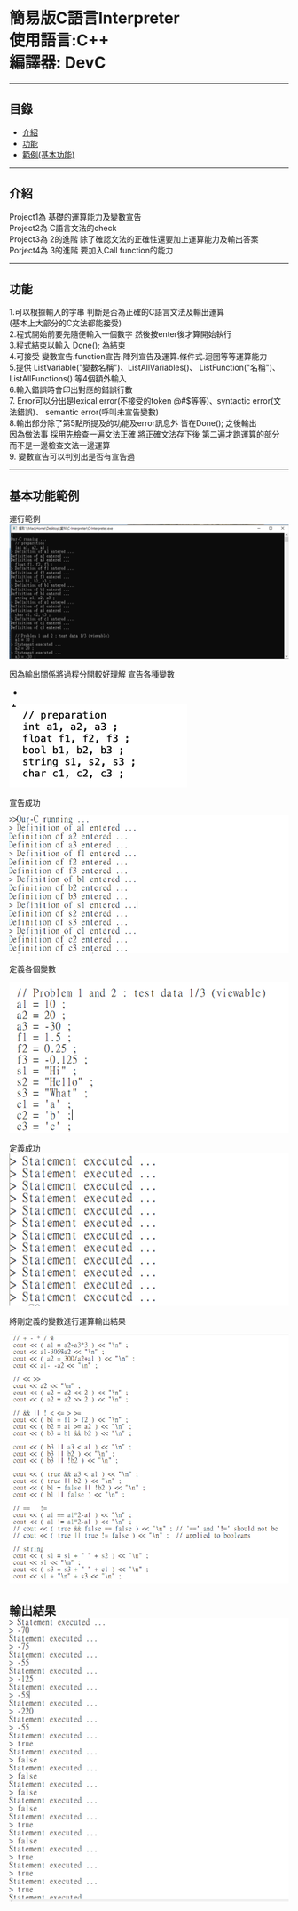 
簡易版C語言Interpreter  
使用語言:C++  
編譯器: DevC
===========================
****
## 目錄
* [介紹](#介紹)
* [功能](#功能)
* [範例(基本功能)](#基本功能範例)

------------------------------------------------------  

介紹
----
Project1為 基礎的運算能力及變數宣告  
Project2為 C語言文法的check  
Project3為 2的進階 除了確認文法的正確性還要加上運算能力及輸出答案  
Porject4為 3的進階 要加入Call function的能力  



------------------------------------------------------

功能
----  
1.可以根據輸入的字串 判斷是否為正確的C語言文法及輸出運算    
(基本上大部分的C文法都能接受)  
2.程式開始前要先隨便輸入一個數字 然後按enter後才算開始執行  
3.程式結束以輸入 Done();  為結束  
4.可接受 變數宣告.function宣告.陣列宣告及運算.條件式.迴圈等等運算能力  
5.提供 ListVariable("變數名稱")、ListAllVariables()、
       ListFunction("名稱")、ListAllFunctions() 等4個額外輸入  
6.輸入錯誤時會印出對應的錯誤行數  
7. Error可以分出是lexical error(不接受的token @#$等等)、syntactic error(文法錯誤)、 semantic error(呼叫未宣告變數)  
8.輸出部分除了第5點所提及的功能及error訊息外 皆在Done(); 之後輸出  
因為做法事 採用先檢查一遍文法正確 將正確文法存下後 第二遍才跑運算的部分  
而不是一邊檢查文法一邊運算  
9. 變數宣告可以判別出是否有宣告過

------------------------------------------------------

基本功能範例
----
運行範例
![image](https://github.com/WaiXuan/C-Interpreter/blob/12c9f0db47e85997af8cfdcccd73ebb156cb4edf/Image/%E7%AF%84%E4%BE%8B%EF%BC%91.png)

因為輸出關係將過程分開較好理解
宣告各種變數

-
![image](https://github.com/WaiXuan/C-Interpreter/blob/2f6d504d196ffea148024c43eaf50b3e5c863495/Image/%E7%AF%84%E4%BE%8B1-1.png)



宣告成功

![image](https://github.com/WaiXuan/C-Interpreter/blob/12c9f0db47e85997af8cfdcccd73ebb156cb4edf/Image/%E7%AF%84%E4%BE%8B1-2.png)


定義各個變數

![image](https://github.com/WaiXuan/C-Interpreter/blob/12c9f0db47e85997af8cfdcccd73ebb156cb4edf/Image/%E7%AF%84%E4%BE%8B2-1.png)

定義成功
![image](https://github.com/WaiXuan/C-Interpreter/blob/12c9f0db47e85997af8cfdcccd73ebb156cb4edf/Image/%E7%AF%84%E4%BE%8B2-2.png)

將剛定義的變數進行運算輸出結果

![image](https://github.com/WaiXuan/C-Interpreter/blob/12c9f0db47e85997af8cfdcccd73ebb156cb4edf/Image/%E7%AF%84%E4%BE%8B3-1.png)

輸出結果
![image](https://github.com/WaiXuan/C-Interpreter/blob/12c9f0db47e85997af8cfdcccd73ebb156cb4edf/Image/%E7%AF%84%E4%BE%8B3-2.png)
------------------------------------------------------








